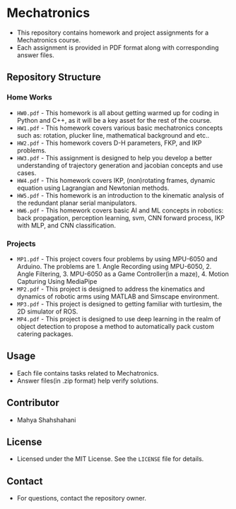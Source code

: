 # Mechatronics

- This repository contains homework and project assignments for a Mechatronics course.
- Each assignment is provided in PDF format along with corresponding answer files.

## Repository Structure


### Home Works
- `HW0.pdf` - This homework is all about getting warmed up for coding in Python
and C++, as it will be a key asset for the rest of the course.
- `HW1.pdf` - This homework covers various basic mechatronics concepts such as: rotation, plucker line, mathematical background and etc..
- `HW2.pdf` - This homework covers D-H parameters, FKP, and IKP problems.
- `HW3.pdf` - This assignment is designed to help you develop a better understanding of trajectory generation
and jacobian concepts and use cases.
- `HW4.pdf` - This homework covers IKP, (non)rotating frames, dynamic equation using Lagrangian and Newtonian methods.
- `HW5.pdf` - This homework is an introduction to the kinematic analysis of the redundant planar serial manipulators.
- `HW6.pdf` - This homework covers basic AI and ML concepts in robotics: back propagation, perception learning, svm, CNN forward process, IKP with MLP, and CNN classification.

### Projects
- `MP1.pdf` - This project covers four problems by using MPU-6050 and Arduino. The problems are 1. Angle Recording using MPU-6050, 2. Angle Filtering, 3. MPU-6050 as a Game Controller(in a maze), 4. Motion Capturing Using MediaPipe
- `MP2.pdf` - This project is designed to address the kinematics and dynamics of robotic arms using
MATLAB and Simscape environment.
- `MP3.pdf` - This project is designed to getting familiar with turtlesim, the 2D simulator of ROS.
- `MP4.pdf` - This project is designed to use deep learning in the realm of object detection to propose a
method to automatically pack custom catering packages.

## Usage

- Each file contains tasks related to Mechatronics.
- Answer files(in .zip format) help verify solutions.

## Contributor

- Mahya Shahshahani

## License

- Licensed under the MIT License. See the `LICENSE` file for details.

## Contact

- For questions, contact the repository owner.
